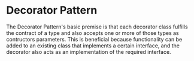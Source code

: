 # Decorator Pattern

The Decorator Pattern's basic premise is that each decorator class fulfills the contract of a type and also accepts one or more of those types as contructors parameters. 
This is beneficial because functionality can be added to an existing class that implements a certain interface, and the decorator also acts as an implementation of the required interface. 